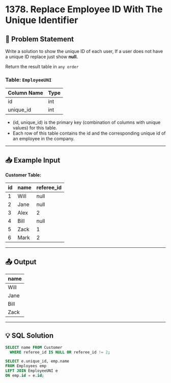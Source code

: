 # 1378. Replace Employee ID With The Unique Identifier

## 📝 Problem Statement

Write a solution to show the unique ID of each user, If a user does not have a unique ID replace just show **null.**

Return the result table in `any order`

### Table: `EmployeeUNI`


| Column Name   | Type    |
|---------------|---------|
| id            | int     |
| unique_id     | int     |

 - (id, unique_id) is the primary key (combination of columns with unique values) for this table.
 - Each row of this table contains the id and the corresponding unique id of an employee in the company.
 

---

## 📥 Example Input

**Customer Table:**

| id | name | referee_id |
|----|------|------------|
| 1  | Will | null       |
| 2  | Jane | null       |
| 3  | Alex | 2          |
| 4  | Bill | null       |
| 5  | Zack | 1          |
| 6  | Mark | 2          |

---

## 📤 Output

| name |
|------|
| Will |
| Jane |
| Bill |
| Zack |

---

## 💡 SQL Solution

```sql
SELECT name FROM Customer 
  WHERE referee_id IS NULL OR referee_id != 2;

SELECT e.unique_id, emp.name
FROM Employees emp 
LEFT JOIN EmployeeUNI e
ON emp.id = e.id;
